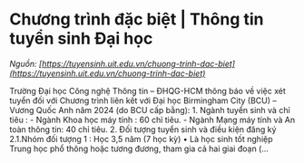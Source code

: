 # Chương trình đặc biệt | Thông tin tuyển sinh Đại học

_Nguồn: [https://tuyensinh.uit.edu.vn/chuong-trinh-dac-biet](https://tuyensinh.uit.edu.vn/chuong-trinh-dac-biet)_

Trường Đại học Công nghệ Thông tin – ĐHQG-HCM thông báo về việc xét tuyển đối với Chương trình liên kết với Đại học Birmingham City (BCU) – Vương Quốc Anh năm 2024 (do BCU cấp bằng): 1. Ngành tuyển sinh và chỉ tiêu : - Ngành Khoa học máy tính : 60 chỉ tiêu. - Ngành Mạng máy tính và An toàn thông tin: 40 chỉ tiêu. 2. Đối tượng tuyển sinh và điều kiện đăng ký 2.1.Nhóm đối tượng 1 : Học 3,5 năm (7 học kỳ) • Là học sinh tốt nghiệp Trung học phổ thông hoặc tương đương, tham gia cả hai giai đoạn (...